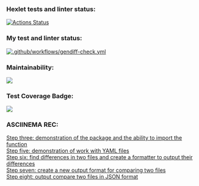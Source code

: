 ### Hexlet tests and linter status:
[![Actions Status](https://github.com/mym1chelle/python-project-50/workflows/hexlet-check/badge.svg)](https://github.com/mym1chelle/python-project-50/actions)

### My test and linter status:
[![.github/workflows/gendiff-check.yml](https://github.com/mym1chelle/python-project-50/actions/workflows/gendiff-check.yml/badge.svg)](https://github.com/mym1chelle/python-project-50/actions/workflows/gendiff-check.yml)

### Maintainability:
<a href="https://codeclimate.com/github/mym1chelle/python-project-50/maintainability"><img src="https://api.codeclimate.com/v1/badges/b474dc64cfea8f6ecdd8/maintainability" /></a>

### Test Coverage Badge:
<a href="https://codeclimate.com/github/mym1chelle/python-project-50/test_coverage"><img src="https://api.codeclimate.com/v1/badges/b474dc64cfea8f6ecdd8/test_coverage" /></a>

### ASCIINEMA REC:
<a href='https://asciinema.org/a/5z7pxcFQF2nNJDxwBzLTGYn2H'>Step three: demonstration of the package and the ability to import the function</a>  
<a href='https://asciinema.org/a/KVJUoSVA2AIBM56cgyi4vCj3P'>Step five: demonstration of work with YAML files</a>  
<a href='https://asciinema.org/a/kEKWldJdo2UUgnGtD6Uq8qadV'>Step six: find differences in two files and create a formatter to output their differences</a>  
<a href='https://asciinema.org/a/8gjjzhtKq3OG5RRkmzRE1MQ7z'>Step seven: create a new output format for comparing two files</a>  
<a href='https://asciinema.org/a/8guq5UN4D4cmdsrewW3nN8Iny'>Step eight: output compare two files in JSON format</a>  


